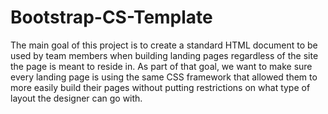 # Bootstrap-CS-Template
The main goal of this project is to create a standard HTML document to be used by team members when building landing pages regardless of the site the page is meant to reside in. As part of that goal, we want to make sure every landing page is using the same CSS framework that allowed them to more easily build their pages without putting restrictions on what type of layout the designer can go with.
